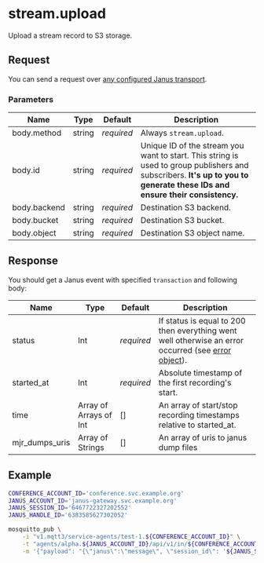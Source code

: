 # stream.upload

Upload a stream record to S3 storage.


## Request

You can send a request over [any configured Janus transport](https://janus.conf.meetecho.com/docs/rest.html).


### Parameters

Name         | Type   | Default    | Description
------------ | ------ | ---------- | -----------
body.method  | string | _required_ | Always `stream.upload`.
body.id      | string | _required_ | Unique ID of the stream you want to start. This string is used to group publishers and subscribers. **It's up to you to generate these IDs and ensure their consistency.**
body.backend | string | _required_ | Destination S3 backend.
body.bucket  | string | _required_ | Destination S3 bucket.
body.object  | string | _required_ | Destination S3 object name.


## Response

You should get a Janus event with specified `transaction` and following body:

Name       | Type                   | Default    | Description
---------- | ---------------------- | ---------- | -----------
status     | Int                    | _required_ | If status is equal to 200 then everything went well otherwise an error occurred (see [error object](./api.error.md)).
started_at | Int                    | _required_ | Absolute timestamp of the first recording's start.
time       | Array of Arrays of Int | []         | An array of start/stop recording timestamps relative to started_at.
mjr_dumps_uris | Array of Strings       | []         | An array of uris to janus dump files


## Example

```bash
CONFERENCE_ACCOUNT_ID='conference.svc.example.org'
JANUS_ACCOUNT_ID='janus-gateway.svc.example.org'
JANUS_SESSION_ID='6467722327202552'
JANUS_HANDLE_ID='6383585627302052'

mosquitto_pub \
    -i "v1.mqtt3/service-agents/test-1.${CONFERENCE_ACCOUNT_ID}" \
    -t "agents/alpha.${JANUS_ACCOUNT_ID}/api/v1/in/${CONFERENCE_ACCOUNT_ID}" \
    -m '{"payload": "{\"janus\":\"message\", \"session_id\": '${JANUS_SESSION_ID}', \"handle_id\": '${JANUS_HANDLE_ID}', \"body\": {\"method\": \"stream.upload\", \"id\": \"'${RTC_ID}'\", \"backend\": \"'${BACKEND}'\", \"bucket\": \"origin.webinar.'${AUDIENCE}'\", \"object\": \"'${RTC_ID}'.source.mp4\"}, \"transaction\": \"ignore\"}"}'
```
